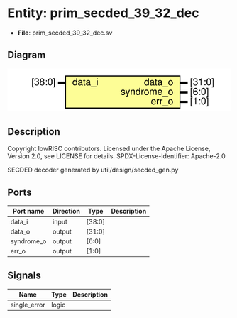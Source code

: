 # Entity: prim_secded_39_32_dec

- **File**: prim_secded_39_32_dec.sv
## Diagram

![Diagram](prim_secded_39_32_dec.svg "Diagram")
## Description

 Copyright lowRISC contributors.
 Licensed under the Apache License, Version 2.0, see LICENSE for details.
 SPDX-License-Identifier: Apache-2.0

 SECDED decoder generated by util/design/secded_gen.py

## Ports

| Port name  | Direction | Type   | Description |
| ---------- | --------- | ------ | ----------- |
| data_i     | input     | [38:0] |             |
| data_o     | output    | [31:0] |             |
| syndrome_o | output    | [6:0]  |             |
| err_o      | output    | [1:0]  |             |
## Signals

| Name         | Type  | Description |
| ------------ | ----- | ----------- |
| single_error | logic |             |
